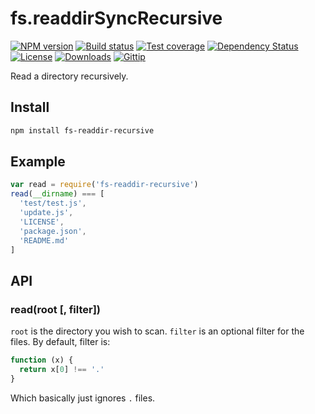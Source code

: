 # fs.readdirSyncRecursive

[![NPM version][npm-image]][npm-url]
[![Build status][travis-image]][travis-url]
[![Test coverage][coveralls-image]][coveralls-url]
[![Dependency Status][david-image]][david-url]
[![License][license-image]][license-url]
[![Downloads][downloads-image]][downloads-url]
[![Gittip][gittip-image]][gittip-url]

Read a directory recursively.

## Install

```bash
npm install fs-readdir-recursive
```

## Example

```js
var read = require('fs-readdir-recursive')
read(__dirname) === [
  'test/test.js',
  'update.js',
  'LICENSE',
  'package.json',
  'README.md'
]
```

## API

### read(root [, filter])

`root` is the directory you wish to scan. `filter` is an optional filter for the files. By default, filter is:

```js
function (x) {
  return x[0] !== '.'
}
```

Which basically just ignores `.` files.

[npm-image]: https://img.shields.io/npm/v/fs-readdir-recursive.svg?style=flat-square
[npm-url]: https://npmjs.org/package/fs-readdir-recursive
[github-tag]: http://img.shields.io/github/tag/fs-utils/fs-readdir-recursive.svg?style=flat-square
[github-url]: https://github.com/fs-utils/fs-readdir-recursive/tags
[travis-image]: https://img.shields.io/travis/fs-utils/fs-readdir-recursive.svg?style=flat-square
[travis-url]: https://travis-ci.org/fs-utils/fs-readdir-recursive
[coveralls-image]: https://img.shields.io/coveralls/fs-utils/fs-readdir-recursive.svg?style=flat-square
[coveralls-url]: https://coveralls.io/r/fs-utils/fs-readdir-recursive
[david-image]: http://img.shields.io/david/fs-utils/fs-readdir-recursive.svg?style=flat-square
[david-url]: https://david-dm.org/fs-utils/fs-readdir-recursive
[license-image]: http://img.shields.io/npm/l/fs-readdir-recursive.svg?style=flat-square
[license-url]: LICENSE
[downloads-image]: http://img.shields.io/npm/dm/fs-readdir-recursive.svg?style=flat-square
[downloads-url]: https://npmjs.org/package/fs-readdir-recursive
[gittip-image]: https://img.shields.io/gratipay/jonathanong.svg?style=flat-square
[gittip-url]: https://gratipay.com/jonathanong/
